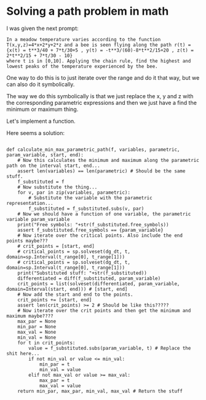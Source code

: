 
# Solving a path problem in math

I was given the next prompt:

```
In a meadow temperature varies according to the function T(x,y,z)=4*x+2*y+2*z and a bee is seen flying along the path r(t) = {x(t) = t**3/40 + 7*t/30+5 , y(t) = -t**3/(60)-8*t**2/15+20 , z(t) = 2*t**2/15 + 7*t/30 - 10}
where t is in [0,10]. Applying the chain rule, find the highest and lowest peaks of the temperature experienced by the bee.

```

One way to do this is to just iterate over the range and do it that way, but we can also do it symbolically.

The way we do this symbolically is that we just replace the x, y and z with the corresponding parametric expressions and then we just have a find the minimum or maximum thing.

Let's implement a function.


Here seems a solution:

```

def calculate_min_max_parametric_path(f, variables, parametric, param_variable, start, end):
	# Now this calculates the minimum and maximum along the parametric path on the interval start, end...
	assert len(variables) == len(parametric) # Should be the same stuff.
	f_substituted = f
	# Now substitute the thing...
	for v, par in zip(variables, parametric):
		# Substitute the variable with the parametric representation...
		f_substituted = f_substituted.subs(v, par)
	# Now we should have a function of one variable, the parametric variable param_variable
	print("Free symbols: "+str(f_substituted.free_symbols))
	assert f_substituted.free_symbols == {param_variable}
	# Now iterate over the critical points. Also include the end points maybe???
	# crit_points = [start, end]
	# critical_points = sp.solveset(dg_dt, t, domain=sp.Interval(t_range[0], t_range[1]))
	# critical_points = sp.solveset(dg_dt, t, domain=sp.Interval(t_range[0], t_range[1]))
	print("Substituted stuff: "+str(f_substituted))
	differentiated = diff(f_substituted, param_variable)
	crit_points = list(solveset(differentiated, param_variable, domain=Interval(start, end))) # [start, end]
	# Now add the start and end to the points.
	crit_points += [start, end]
	assert len(crit_points) >= 2 # Should be like this?????
	# Now iterate over the crit points and then get the minimum and maximum maybe????
	max_par = None
	min_par = None
	max_val = None
	min_val = None
	for t in crit_points:
		value = f_substituted.subs(param_variable, t) # Replace the shit here...
		if not min_val or value <= min_val:
			min_par = t
			min_val = value
		elif not max_val or value >= max_val:
			max_par = t
			max_val = value
	return min_par, max_par, min_val, max_val # Return the stuff

```
























